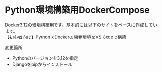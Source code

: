 # Python環境構築用DockerCompose
Docker3.12の環境構築用です。基本的には以下のサイトをベースに作成しています。  
[【初心者向け】Python x Dockerの開発環境をVS Codeで構築](https://goal-path.com/info/programing-vscode-docker-python/)

変更箇所
- Pythonのバージョンを3.12を指定
- Djangoをpipからインストール